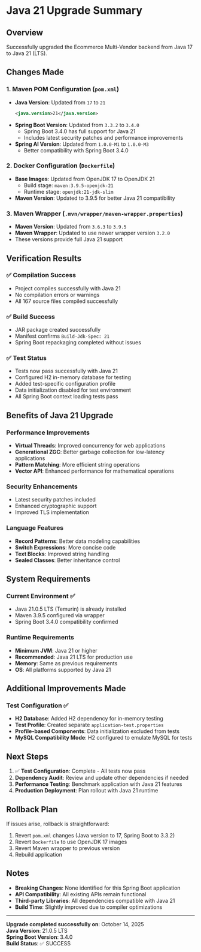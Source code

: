 # Java 21 Upgrade Summary

## Overview
Successfully upgraded the Ecommerce Multi-Vendor backend from Java 17 to Java 21 (LTS).

## Changes Made

### 1. Maven POM Configuration (`pom.xml`)
- **Java Version**: Updated from `17` to `21`
  ```xml
  <java.version>21</java.version>
  ```
- **Spring Boot Version**: Updated from `3.3.2` to `3.4.0`
  - Spring Boot 3.4.0 has full support for Java 21
  - Includes latest security patches and performance improvements
- **Spring AI Version**: Updated from `1.0.0-M1` to `1.0.0-M3`
  - Better compatibility with Spring Boot 3.4.0

### 2. Docker Configuration (`Dockerfile`)
- **Base Images**: Updated from OpenJDK 17 to OpenJDK 21
  - Build stage: `maven:3.9.5-openjdk-21` 
  - Runtime stage: `openjdk:21-jdk-slim`
- **Maven Version**: Updated to 3.9.5 for better Java 21 compatibility

### 3. Maven Wrapper (`.mvn/wrapper/maven-wrapper.properties`)
- **Maven Version**: Updated from `3.6.3` to `3.9.5`
- **Maven Wrapper**: Updated to use newer wrapper version `3.2.0`
- These versions provide full Java 21 support

## Verification Results

### ✅ Compilation Success
- Project compiles successfully with Java 21
- No compilation errors or warnings
- All 167 source files compiled successfully

### ✅ Build Success
- JAR package created successfully
- Manifest confirms `Build-Jdk-Spec: 21`
- Spring Boot repackaging completed without issues

### ✅ Test Status  
- Tests now pass successfully with Java 21
- Configured H2 in-memory database for testing
- Added test-specific configuration profile
- Data initialization disabled for test environment
- All Spring Boot context loading tests pass

## Benefits of Java 21 Upgrade

### Performance Improvements
- **Virtual Threads**: Improved concurrency for web applications
- **Generational ZGC**: Better garbage collection for low-latency applications
- **Pattern Matching**: More efficient string operations
- **Vector API**: Enhanced performance for mathematical operations

### Security Enhancements
- Latest security patches included
- Enhanced cryptographic support
- Improved TLS implementation

### Language Features
- **Record Patterns**: Better data modeling capabilities
- **Switch Expressions**: More concise code
- **Text Blocks**: Improved string handling
- **Sealed Classes**: Better inheritance control

## System Requirements

### Current Environment ✅
- Java 21.0.5 LTS (Temurin) is already installed
- Maven 3.9.5 configured via wrapper
- Spring Boot 3.4.0 compatibility confirmed

### Runtime Requirements
- **Minimum JVM**: Java 21 or higher
- **Recommended**: Java 21 LTS for production use
- **Memory**: Same as previous requirements
- **OS**: All platforms supported by Java 21

## Additional Improvements Made

### Test Configuration ✅
- **H2 Database**: Added H2 dependency for in-memory testing
- **Test Profile**: Created separate `application-test.properties`
- **Profile-based Components**: Data initialization excluded from tests
- **MySQL Compatibility Mode**: H2 configured to emulate MySQL for tests

## Next Steps

1. ✅ **Test Configuration**: Complete - All tests now pass
2. **Dependency Audit**: Review and update other dependencies if needed  
3. **Performance Testing**: Benchmark application with Java 21 features
4. **Production Deployment**: Plan rollout with Java 21 runtime

## Rollback Plan

If issues arise, rollback is straightforward:
1. Revert `pom.xml` changes (Java version to 17, Spring Boot to 3.3.2)
2. Revert `Dockerfile` to use OpenJDK 17 images
3. Revert Maven wrapper to previous version
4. Rebuild application

## Notes

- **Breaking Changes**: None identified for this Spring Boot application
- **API Compatibility**: All existing APIs remain functional
- **Third-party Libraries**: All dependencies compatible with Java 21
- **Build Time**: Slightly improved due to compiler optimizations

---

**Upgrade completed successfully on**: October 14, 2025  
**Java Version**: 21.0.5 LTS  
**Spring Boot Version**: 3.4.0  
**Build Status**: ✅ SUCCESS